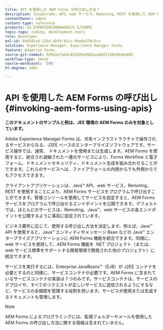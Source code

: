 ```yaml
---
title: API を使用した AEM Forms の呼び出し方法？
description: Java&trade; API、web サービス、Remoting、REST を使用した AEM Forms サービスの呼び出し方法について説明します。
contentOwner: admin
content-type: reference
products: SG_EXPERIENCEMANAGER/6.5/FORMS
topic-tags: coding, development-tools
role: Developer
exl-id: 0e92d1ad-12bd-4bfd-81cc-9be8e376c5ca
solution: Experience Manager, Experience Manager Forms
feature: Adaptive Forms
source-git-commit: 939a2efa64c853928a9082aa30d7338e98deb695
workflow-type: tm+mt
source-wordcount: '295'
ht-degree: 100%

---
```


# API を使用した AEM Forms の呼び出し {#invoking-aem-forms-using-apis}

**このドキュメントのサンプルと例は、JEE 環境の AEM Forms のみを対象としています。**

Adobe Experience Manager Forms は、共有インフラストラクチャで操作されるサービスからなる、J2EE ベースのエンタープライズソフトウェアです。サービス操作では、通常、 ドキュメントを使用または生成します。AEM Forms を使用すると、統合され凝縮された一連のサービスにより、Forms Workflow と電子フォーム、ドキュメントセキュリティ、ドキュメント生成を組み合わせることができます。これらのサービスへは、ファイアウォールの内側からでも外側からでもアクセスできます。

クライアントアプリケーションは、Java™ API、web サービス、Remoting、REST を使用することにより、AEM Forms サービスをプログラムで呼び出すことができます。管理コンソールを使用してサービスを設定すると、AEM Forms サービスをプログラムで呼び出せるエンドポイントを公開できます。デフォルトでは、ほとんどのサービスは、Remoting、Java™、web サービスの各エンドポイントを公開するように事前に設定されています。

ビジネス要件に応じて、使用する呼び出し方法を決定します。例えば、Java™ API を使用すると、Java™ エンティティやメッセージ Bean などの Java™ エンタープライズアプリケーションに AEM Forms 機能を統合できます。同様に、web サービスを使用して、AEM Forms 機能を .NET プロジェクト（または、web サービス標準をサポートする開発環境で開発された他のプロジェクト）に統合できます。

サービスを実行するには、Enterprise JavaBeans™（EJB）が J2EE コンテナを必要とするのと同様に、サービスコンテナが必要です。AEM Forms に含まれているサービスコンテナの実装は 1 つのみです。サービスコンテナは、サービスのデプロイや、すべてのリクエストが正しいサービスに送信されるようにするなど、サービスの全期間を管理する役割を担います。サービスが使用または生成するドキュメントも管理します。

>[!NOTE]
>
>AEM Forms によるプログラミングには、監視フォルダーやメールを使用した AEM Forms の呼び出し方法に関する情報は含まれていません。
